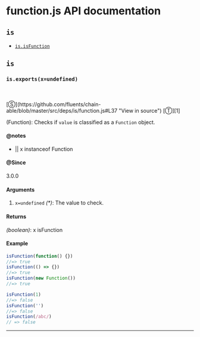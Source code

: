 # function.js API documentation

<!-- div class="toc-container" -->

<!-- div -->

## `is`
* <a href="#is-prototype-isFunction"  data-meta="exports x undefined"  data-call="exports x undefined"  data-category="Lang"  data-description="Function Checks if value is classified as a Function object"  data-name="isFunction"  data-member="is"  data-notes="x instanceof Function"  data-all="meta exports x undefined call exports x undefined category Lang description Function Checks if value is classified as a Function object name isFunction member is see notes x instanceof Function n todos klassProps" >`is.isFunction`</a>

<!-- /div -->

<!-- /div -->

<!-- div class="doc-container" -->

<!-- div -->

## `is`

<!-- div -->

<h3 id="is-prototype-isFunction" data-member="is" data-category="Lang" data-name="isFunction"><code>is.exports(x=undefined)</code></h3>
<br>
<br>
[&#x24C8;](https://github.com/fluents/chain-able/blob/master/src/deps/is/function.js#L37 "View in source") [&#x24C9;][1]

(Function): Checks if `value` is classified as a `Function` object.


#### @notes 

* || x instanceof Function
 

#### @Since
3.0.0

#### Arguments
1. `x=undefined` *(&#42;)*: The value to check.

#### Returns
*(boolean)*: x isFunction

#### Example
```js
isFunction(function() {})
//=> true
isFunction(() => {})
//=> true
isFunction(new Function())
//=> true

isFunction(1)
//=> false
isFunction('')
//=> false
isFunction(/abc/)
// => false

```
---

<!-- /div -->

<!-- /div -->

<!-- /div -->

 [1]: #is "Jump back to the TOC."
